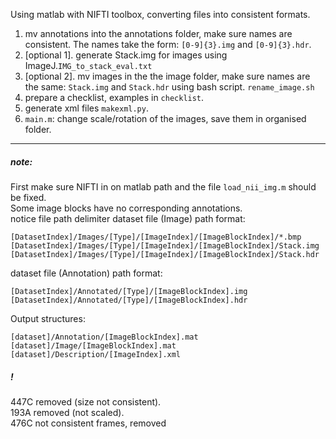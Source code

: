 Using matlab with NIFTI toolbox, converting files into consistent formats.

1. mv annotations into the annotations folder, make sure names are consistent. The names take the form:
`[0-9]{3}.img` and `[0-9]{3}.hdr`.
2. [optional 1]. generate Stack.img for images using ImageJ.`IMG_to_stack_eval.txt`
2. [optional 2]. mv images in the the image folder, make sure names are the same: `Stack.img` and `Stack.hdr` using bash script. `rename_image.sh`
3. prepare a checklist, examples in `checklist`.
4. generate xml files `makexml.py`.
5. `main.m`: change scale/rotation of the images, save them in organised folder.

- - -
##### note:

First make sure NIFTI in on matlab path and the file `load_nii_img.m` should be fixed.   
Some image blocks have no corresponding annotations.  
notice file path delimiter
dataset file (Image) path format:   

`[DatasetIndex]/Images/[Type]/[ImageIndex]/[ImageBlockIndex]/*.bmp`   
`[DatasetIndex]/Images/[Type]/[ImageIndex]/[ImageBlockIndex]/Stack.img`   
`[DatasetIndex]/Images/[Type]/[ImageIndex]/[ImageBlockIndex]/Stack.hdr`   

dataset file (Annotation) path format:   

`[DatasetIndex]/Annotated/[Type]/[ImageBlockIndex].img`   
`[DatasetIndex]/Annotated/[Type]/[ImageBlockIndex].hdr`   

Output structures:   

`[dataset]/Annotation/[ImageBlockIndex].mat`   
`[dataset]/Image/[ImageBlockIndex].mat`   
`[dataset]/Description/[ImageIndex].xml`   

##### !

447C removed (size not consistent).   
193A removed (not scaled).   
476C not consistent frames, removed
